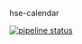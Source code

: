 hse-calendar


[![pipeline status](https://gitlab.com/asciishell/hse-calendar/badges/master/pipeline.svg)](https://gitlab.com/asciishell/hse-calendar/commits/master)